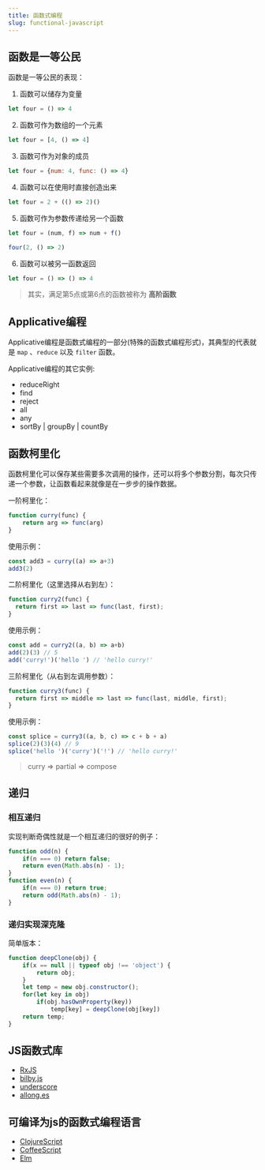 ```yaml
---
title: 函数式编程
slug: functional-javascript
---
```

## 函数是一等公民
函数是一等公民的表现：
1. 函数可以储存为变量
```js
let four = () => 4
```
2. 函数可作为数组的一个元素
```js
let four = [4, () => 4]
```
3. 函数可作为对象的成员
```js
let four = {num: 4, func: () => 4}
```
4. 函数可以在使用时直接创造出来
```js
let four = 2 + (() => 2)()
```
5. 函数可作为参数传递给另一个函数
```js
let four = (num, f) => num + f()

four(2, () => 2)
```
6. 函数可以被另一函数返回
```js
let four = () => () => 4
```

> 其实，满足第5点或第6点的函数被称为 **高阶函数**

## Applicative编程
Applicative编程是函数式编程的一部分(特殊的函数式编程形式)，其典型的代表就是 `map` 、`reduce` 以及 `filter` 函数。

Applicative编程的其它实例: 
- reduceRight
- find
- reject
- all
- any 
- sortBy | groupBy | countBy

## 函数柯里化
函数柯里化可以保存某些需要多次调用的操作，还可以将多个参数分割，每次只传递一个参数，让函数看起来就像是在一步步的操作数据。 

一阶柯里化：
```js
function curry(func) {
    return arg => func(arg)
}
```
使用示例：
```js
const add3 = curry((a) => a+3)
add3(2)
```

二阶柯里化（这里选择从右到左）：
```js
function curry2(func) {
  return first => last => func(last, first);
}
```
使用示例：
```js
const add = curry2((a, b) => a+b)
add(2)(3) // 5
add('curry!')('hello ') // 'hello curry!'
```

三阶柯里化（从右到左调用参数）：
```js
function curry3(func) {
  return first => middle => last => func(last, middle, first);
}
```
使用示例：
```js
const splice = curry3((a, b, c) => c + b + a)
splice(2)(3)(4) // 9
splice('hello ')('curry')('!') // 'hello curry!'
```

> curry => partial => compose

## 递归
### 相互递归
实现判断奇偶性就是一个相互递归的很好的例子：
```js
function odd(n) {
    if(n === 0) return false;
    return even(Math.abs(n) - 1);
}
function even(n) {
    if(n === 0) return true;
    return odd(Math.abs(n) - 1);
}
```

### 递归实现深克隆
简单版本：
```js
function deepClone(obj) {
    if(x == null || typeof obj !== 'object') {
        return obj;
    }
    let temp = new obj.constructor();
    for(let key in obj) 
        if(obj.hasOwnProperty(key))
            temp[key] = deepClone(obj[key])
    return temp;
}
```

## JS函数式库
- [RxJS](https://rxjs.dev/)
- [bilby.js](https://github.com/puffnfresh/bilby.js)
- [underscore](https://www.underscorejs.cn/)
- [allong.es](https://github.com/raganwald/allong.es)

## 可编译为js的函数式编程语言
- [ClojureScript](https://clojurescript.org/)
- [CoffeeScript](http://coffeescript.org/)
- [Elm](https://elm-lang.org/)
